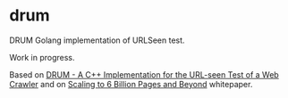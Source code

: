 # drum
DRUM Golang implementation of URLSeen test.

Work in progress.

Based on [DRUM - A C++ Implementation for the URL-seen Test of a Web Crawler](https://www.codeproject.com/Articles/36221/DRUM-A-C-Implementation-for-the-URL-seen-Test-of-a)
and on [Scaling to 6 Billion Pages and Beyond](https://citeseerx.ist.psu.edu/viewdoc/download?doi=10.1.1.145.7075&rep=rep1&type=pdf) whitepaper.
